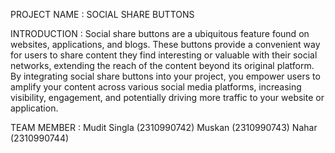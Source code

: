 PROJECT NAME : SOCIAL SHARE BUTTONS 

INTRODUCTION : Social share buttons are a ubiquitous feature found on websites, applications, and blogs. These buttons provide a convenient way for users to share content they find interesting or valuable with their social networks, extending the reach of the content beyond its original platform. By integrating social share buttons into your project, you empower users to amplify your content across various social media platforms, increasing visibility, engagement, and potentially driving more traffic to your website or application.

TEAM MEMBER : Mudit Singla (2310990742)
              Muskan (2310990743)
              Nahar (2310990744)



        
